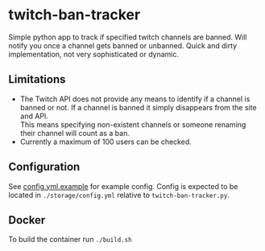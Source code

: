 #  twitch-ban-tracker

Simple python app to track if specified twitch channels are banned. Will notify you once a channel gets banned or unbanned.
Quick and dirty implementation, not very sophisticated or dynamic.


## Limitations
- The Twitch API does not provide any means to identify if a channel is banned or not. If a channel is banned it simply disappears from the site and API.  
This means specifying non-existent channels or someone renaming their channel will count as a ban.
- Currently a maximum of 100 users can be checked.

## Configuration

See [config.yml.example](./config.yml.example) for example config. Config is expected to be located in `./storage/config.yml` relative to `twitch-ban-tracker.py`.

## Docker
To build the container run `./build.sh`
